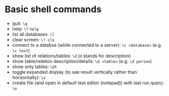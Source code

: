 # Basic shell commands

- quit:
  `\q`
- help:
  `\?`
  `help`
- list all databases:
  `\l`
- clear screen:
  `\! cls`
- connect to a databse (while connected to a server):
  `\c <database>` (e.g. `\c test`)
- show list of relations/tables:
  `\d` (`d` stands for description)
- show table/relation description/details:
  `\d <table>` (e.g. `\d person`)
- show only tables:
  `\dt`
- toggle expanded display (to see result vertically rather than horizontally):
  `\x`
- create file (and open in default text editor (notepad)) with last run query:
  `\e`
